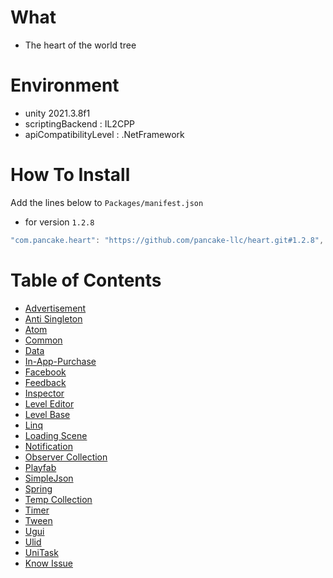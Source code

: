 # What

- The heart of the world tree

# Environment

- unity 2021.3.8f1
- scriptingBackend : IL2CPP
- apiCompatibilityLevel : .NetFramework

# How To Install

Add the lines below to `Packages/manifest.json`

- for version `1.2.8`

```csharp
"com.pancake.heart": "https://github.com/pancake-llc/heart.git#1.2.8",
```

# Table of Contents

- [Advertisement](https://github.com/pancake-llc/heart/wiki/advertisement)
- [Anti Singleton](https://github.com/pancake-llc/heart/wiki/anti-singleton)
- [Atom](https://github.com/pancake-llc/heart/wiki/atom)
- [Common](https://github.com/pancake-llc/heart/wiki/common)
- [Data](https://github.com/pancake-llc/heart/wiki/data)
- [In-App-Purchase](https://github.com/pancake-llc/heart/wiki/iap)
- [Facebook](https://github.com/pancake-llc/heart/wiki/facebook)
- [Feedback](https://github.com/pancake-llc/heart/wiki/feedback)
- [Inspector](https://github.com/pancake-llc/heart/wiki/inspector)
- [Level Editor](https://github.com/pancake-llc/heart/wiki/level-editor)
- [Level Base](https://github.com/pancake-llc/heart/wiki/level-base)
- [Linq](https://github.com/pancake-llc/heart/wiki/linq)
- [Loading Scene](https://github.com/pancake-llc/heart/wiki/loading-scene)
- [Notification](https://github.com/pancake-llc/heart/wiki/notification)
- [Observer Collection](https://github.com/pancake-llc/heart/wiki/observable-collection)
- [Playfab](https://github.com/pancake-llc/heart/wiki/playfab)
- [SimpleJson](https://github.com/pancake-llc/heart/wiki/simple-json)
- [Spring](https://github.com/pancake-llc/heart/wiki/spring)
- [Temp Collection](https://github.com/pancake-llc/heart/wiki/temp-collection)
- [Timer](https://github.com/pancake-llc/heart/wiki/timer)
- [Tween](https://github.com/pancake-llc/heart/wiki/tween)
- [Ugui](https://github.com/pancake-llc/heart/wiki/ugui)
- [Ulid](https://github.com/pancake-llc/heart/wiki/ulid)
- [UniTask](https://github.com/pancake-llc/heart/wiki/unitask)
- [Know Issue](https://github.com/pancake-llc/heart/wiki/Know-Problem#non-secure-network-connections-disabled-in-player-settings)





